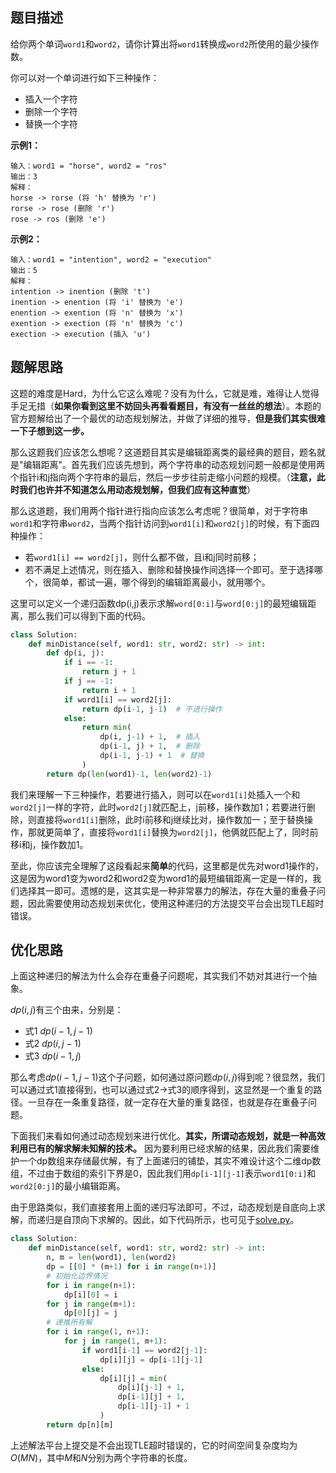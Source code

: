 ## 题目描述

给你两个单词`word1`和`word2`，请你计算出将`word1`转换成`word2`所使用的最少操作数。

你可以对一个单词进行如下三种操作：

- 插入一个字符
- 删除一个字符
- 替换一个字符

**示例1：**
```
输入：word1 = "horse", word2 = "ros"
输出：3
解释：
horse -> rorse (将 'h' 替换为 'r')
rorse -> rose (删除 'r')
rose -> ros (删除 'e')
```

**示例2：**
```
输入：word1 = "intention", word2 = "execution"
输出：5
解释：
intention -> inention (删除 't')
inention -> enention (将 'i' 替换为 'e')
enention -> exention (将 'n' 替换为 'x')
exention -> exection (将 'n' 替换为 'c')
exection -> execution (插入 'u')
```


## 题解思路

这题的难度是Hard，为什么它这么难呢？没有为什么，它就是难，难得让人觉得手足无措（**如果你看到这里不妨回头再看看题目，有没有一丝丝的想法**）。本题的官方题解给出了一个最优的动态规划解法，并做了详细的推导，**但是我们其实很难一下子想到这一步。**

那么这题我们应该怎么想呢？这道题目其实是编辑距离类的最经典的题目，题名就是"编辑距离"。首先我们应该先想到，两个字符串的动态规划问题一般都是使用两个指针i和j指向两个字符串的最后，然后一步步往前走缩小问题的规模。（**注意，此时我们也许并不知道怎么用动态规划解，但我们应有这种直觉**）

那么这道题，我们用两个指针进行指向应该怎么考虑呢？很简单，对于字符串`word1`和字符串`word2`，当两个指针访问到`word1[i]`和`word2[j]`的时候，有下面四种操作：

- 若`word1[i] == word2[j]`，则什么都不做，且i和j同时前移；
- 若不满足上述情况，则在插入、删除和替换操作间选择一个即可。至于选择哪个，很简单，都试一遍，哪个得到的编辑距离最小，就用哪个。

这里可以定义一个递归函数dp(i,j)表示求解`word[0:i]`与`word[0:j]`的最短编辑距离，那么我们可以得到下面的代码。

```python
class Solution:
    def minDistance(self, word1: str, word2: str) -> int:
        def dp(i, j):
            if i == -1:
                return j + 1
            if j == -1:
                return i + 1
            if word1[i] == word2[j]:
                return dp(i-1, j-1)  # 不进行操作
            else:
                return min(
                    dp(i, j-1) + 1,  # 插入
                    dp(i-1, j) + 1,  # 删除
                    dp(i-1, j-1) + 1  # 替换
                )
        return dp(len(word1)-1, len(word2)-1)
```

我们来理解一下三种操作，若要进行插入，则可以在`word1[i]`处插入一个和`word2[j]`一样的字符，此时`word2[j]`就匹配上，j前移，操作数加1；若要进行删除，则直接将`word1[i]`删除，此时i前移和j继续比对，操作数加一；至于替换操作，那就更简单了，直接将`word1[i]`替换为`word2[j]`，他俩就匹配上了，同时前移i和j，操作数加1。

至此，你应该完全理解了这段看起来**简单**的代码，这里都是优先对word1操作的，这是因为word1变为word2和word2变为word1的最短编辑距离一定是一样的，我们选择其一即可。遗憾的是，这其实是一种非常暴力的解法，存在大量的重叠子问题，因此需要使用动态规划来优化，使用这种递归的方法提交平台会出现TLE超时错误。

## 优化思路

上面这种递归的解法为什么会存在重叠子问题呢，其实我们不妨对其进行一个抽象。

$dp(i, j)$有三个由来，分别是：

- 式1 $dp(i-1,j-1)$
- 式2 $dp(i,j-1)$
- 式3 $dp(i-1,j)$

那么考虑$dp(i-1,j-1)$这个子问题，如何通过原问题$dp(i,j)$得到呢？很显然，我们可以通过式1直接得到，也可以通过式2->式3的顺序得到，这显然是一个重复的路径。一旦存在一条重复路径，就一定存在大量的重复路径，也就是存在重叠子问题。

下面我们来看如何通过动态规划来进行优化。**其实，所谓动态规划，就是一种高效利用已有的解求解未知解的技术。** 因为要利用已经求解的结果，因此我们需要维护一个dp数组来存储最优解，有了上面递归的铺垫，其实不难设计这个二维dp数组，不过由于数组的索引下界是0，因此我们用`dp[i-1][j-1]`表示`word1[0:i]`和`word2[0:j]`的最小编辑距离。

由于思路类似，我们直接套用上面的递归写法即可，不过，动态规划是自底向上求解，而递归是自顶向下求解的。因此，如下代码所示，也可见于[solve.py](./solve.py)。

```python
class Solution:
    def minDistance(self, word1: str, word2: str) -> int:
        n, m = len(word1), len(word2)
        dp = [[0] * (m+1) for i in range(n+1)]
        # 初始化边界情况
        for i in range(n+1):
            dp[i][0] = i
        for j in range(m+1):
            dp[0][j] = j
        # 递推所有解
        for i in range(1, n+1):
            for j in range(1, m+1):
                if word1[i-1] == word2[j-1]:
                    dp[i][j] = dp[i-1][j-1]
                else:
                    dp[i][j] = min(
                        dp[i][j-1] + 1,
                        dp[i-1][j] + 1,
                        dp[i-1][j-1] + 1
                    )
        return dp[n][m]
```

上述解法平台上提交是不会出现TLE超时错误的，它的时间空间复杂度均为$O(MN)$，其中$M$和$N$分别为两个字符串的长度。
